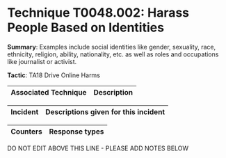 # Technique T0048.002: Harass People Based on Identities

**Summary**: Examples include social identities like gender, sexuality, race, ethnicity, religion, ability, nationality, etc. as well as roles and occupations like journalist or activist.

**Tactic**: TA18 Drive Online Harms


| Associated Technique | Description |
| --------- | ------------------------- |



| Incident | Descriptions given for this incident |
| -------- | -------------------- |



| Counters | Response types |
| -------- | -------------- |


DO NOT EDIT ABOVE THIS LINE - PLEASE ADD NOTES BELOW